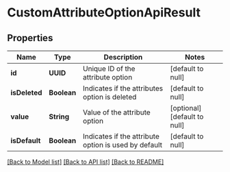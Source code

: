 # CustomAttributeOptionApiResult
## Properties

| Name | Type | Description | Notes |
|------------ | ------------- | ------------- | -------------|
| **id** | **UUID** | Unique ID of the attribute option | [default to null] |
| **isDeleted** | **Boolean** | Indicates if the attributes option is deleted | [default to null] |
| **value** | **String** | Value of the attribute option | [optional] [default to null] |
| **isDefault** | **Boolean** | Indicates if the attribute option is used by default | [default to null] |

[[Back to Model list]](../README.md#documentation-for-models) [[Back to API list]](../README.md#documentation-for-api-endpoints) [[Back to README]](../README.md)

